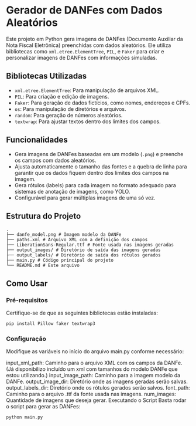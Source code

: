 # Gerador de DANFes com Dados Aleatórios

Este projeto em Python gera imagens de DANFes (Documento Auxiliar da Nota Fiscal Eletrônica) preenchidas com dados aleatórios. Ele utiliza bibliotecas como `xml.etree.ElementTree`, `PIL`, e `Faker` para criar e personalizar imagens de DANFes com informações simuladas.

## Bibliotecas Utilizadas

- `xml.etree.ElementTree`: Para manipulação de arquivos XML.
- `PIL`: Para criação e edição de imagens.
- `Faker`: Para geração de dados fictícios, como nomes, endereços e CPFs.
- `os`: Para manipulação de diretórios e arquivos.
- `random`: Para geração de números aleatórios.
- `textwrap`: Para ajustar textos dentro dos limites dos campos.

## Funcionalidades

- Gera imagens de DANFes baseadas em um modelo (`.png`) e preenche os campos com dados aleatórios.
- Ajusta automaticamente o tamanho das fontes e a quebra de linha para garantir que os dados fiquem dentro dos limites dos campos na imagem.
- Gera rótulos (labels) para cada imagem no formato adequado para sistemas de anotação de imagens, como YOLO.
- Configurável para gerar múltiplas imagens de uma só vez.

## Estrutura do Projeto
```
.
├── danfe_model.png # Imagem modelo da DANFe
├── paths.xml # Arquivo XML com a definição dos campos
├── LiberationSans-Regular.ttf # Fonte usada nas imagens geradas
├── output_images/ # Diretório de saída das imagens geradas
├── output_labels/ # Diretório de saída dos rótulos gerados
├── main.py # Código principal do projeto
└── README.md # Este arquivo
```

## Como Usar

### Pré-requisitos

Certifique-se de que as seguintes bibliotecas estão instaladas:

```bash
pip install Pillow faker textwrap3
````
### Configuração
Modifique as variáveis no início do arquivo main.py conforme necessário:

input_xml_path: Caminho para o arquivo XML com os campos da DANFe. (Já disponibilizo incluído um xml com tamanhos do modelo DANFe que estou utilizando.) 
input_image_path: Caminho para a imagem modelo da DANFe.
output_image_dir: Diretório onde as imagens geradas serão salvas.
output_labels_dir: Diretório onde os rótulos gerados serão salvos.
font_path: Caminho para o arquivo .ttf da fonte usada nas imagens.
num_images: Quantidade de imagens que deseja gerar.
Executando o Script
Basta rodar o script para gerar as DANFes:
````
python main.py
````
